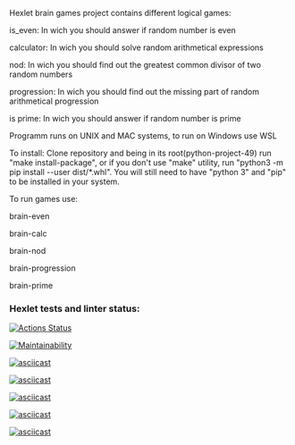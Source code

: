 Hexlet brain games project contains different logical games:


   is_even: In wich you should answer if random number is even
   
   calculator: In wich you should solve random arithmetical expressions
   
   nod: In wich you should find out the greatest common divisor of two random numbers
   
   progression: In wich you should find out the missing part of random arithmetical progression
   
   is prime: In wich you should answer if random number is prime

Programm runs on UNIX and MAC systems, to run on Windows use WSL

To install:
Clone repository and being in its root(python-project-49) run "make install-package", or if you don't use "make" utility, run "python3 -m pip install --user dist/*.whl". You will still need to have "python 3" and "pip" to be installed in your system.
    

To run games use:


brain-even 

brain-calc 

brain-nod 

brain-progression 

brain-prime


### Hexlet tests and linter status:
[![Actions Status](https://github.com/arisesinmight/python-project-49/workflows/hexlet-check/badge.svg)](https://github.com/arisesinmight/python-project-49/actions)

[![Maintainability](https://api.codeclimate.com/v1/badges/c777c42d524002db4529/maintainability)](https://codeclimate.com/github/arisesinmight/python-project-49/maintainability)

[![asciicast](https://asciinema.org/a/520294.svg)](https://asciinema.org/a/520294)

[![asciicast](https://asciinema.org/a/23oQs7DXtHDTSYSsWIX4oGCWF.svg)](https://asciinema.org/a/23oQs7DXtHDTSYSsWIX4oGCWF)

[![asciicast](https://asciinema.org/a/xsJg4ZdSPPB3oLwfg0iTZdTCS.svg)](https://asciinema.org/a/xsJg4ZdSPPB3oLwfg0iTZdTCS)

[![asciicast](https://asciinema.org/a/CGlfmvAz5PRO2HL3yV2Amb2qJ.svg)](https://asciinema.org/a/CGlfmvAz5PRO2HL3yV2Amb2qJ)

[![asciicast](https://asciinema.org/a/rOc2CR8iqm8hPqC2Z9HlAaZEU.svg)](https://asciinema.org/a/rOc2CR8iqm8hPqC2Z9HlAaZEU)
